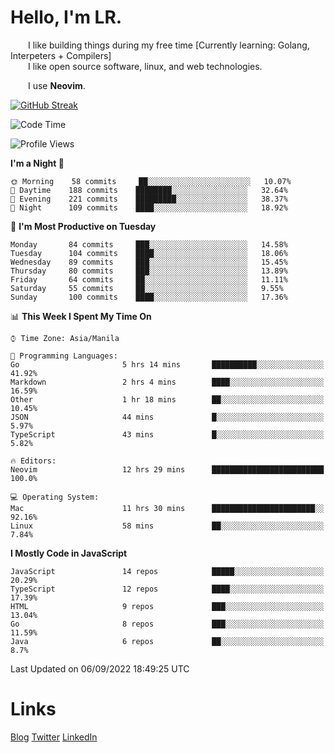 # Hello, I'm LR. 

  I like building things during my free time [Currently learning: Golang, Interpeters + Compilers]  
  I like open source software, linux, and web technologies.
    
  I use **Neovim**.  
  
[![GitHub Streak](https://github-readme-streak-stats.herokuapp.com?user=laureanray&theme=ayu-light&hide_border=true)](https://git.io/streak-stats)

<!--START_SECTION:waka-->
![Code Time](http://img.shields.io/badge/Code%20Time-138%20hrs%2030%20mins-blue)

![Profile Views](http://img.shields.io/badge/Profile%20Views-37-blue)

**I'm a Night 🦉** 

```text
🌞 Morning    58 commits     ██░░░░░░░░░░░░░░░░░░░░░░░   10.07% 
🌆 Daytime    188 commits    ████████░░░░░░░░░░░░░░░░░   32.64% 
🌃 Evening    221 commits    █████████░░░░░░░░░░░░░░░░   38.37% 
🌙 Night      109 commits    ████░░░░░░░░░░░░░░░░░░░░░   18.92%

```
📅 **I'm Most Productive on Tuesday** 

```text
Monday       84 commits     ███░░░░░░░░░░░░░░░░░░░░░░   14.58% 
Tuesday      104 commits    ████░░░░░░░░░░░░░░░░░░░░░   18.06% 
Wednesday    89 commits     ███░░░░░░░░░░░░░░░░░░░░░░   15.45% 
Thursday     80 commits     ███░░░░░░░░░░░░░░░░░░░░░░   13.89% 
Friday       64 commits     ██░░░░░░░░░░░░░░░░░░░░░░░   11.11% 
Saturday     55 commits     ██░░░░░░░░░░░░░░░░░░░░░░░   9.55% 
Sunday       100 commits    ████░░░░░░░░░░░░░░░░░░░░░   17.36%

```


📊 **This Week I Spent My Time On** 

```text
⌚︎ Time Zone: Asia/Manila

💬 Programming Languages: 
Go                       5 hrs 14 mins       ██████████░░░░░░░░░░░░░░░   41.92% 
Markdown                 2 hrs 4 mins        ████░░░░░░░░░░░░░░░░░░░░░   16.59% 
Other                    1 hr 18 mins        ██░░░░░░░░░░░░░░░░░░░░░░░   10.45% 
JSON                     44 mins             █░░░░░░░░░░░░░░░░░░░░░░░░   5.97% 
TypeScript               43 mins             █░░░░░░░░░░░░░░░░░░░░░░░░   5.82%

🔥 Editors: 
Neovim                   12 hrs 29 mins      █████████████████████████   100.0%

💻 Operating System: 
Mac                      11 hrs 30 mins      ███████████████████████░░   92.16% 
Linux                    58 mins             ██░░░░░░░░░░░░░░░░░░░░░░░   7.84%

```

**I Mostly Code in JavaScript** 

```text
JavaScript               14 repos            █████░░░░░░░░░░░░░░░░░░░░   20.29% 
TypeScript               12 repos            ████░░░░░░░░░░░░░░░░░░░░░   17.39% 
HTML                     9 repos             ███░░░░░░░░░░░░░░░░░░░░░░   13.04% 
Go                       8 repos             ███░░░░░░░░░░░░░░░░░░░░░░   11.59% 
Java                     6 repos             ██░░░░░░░░░░░░░░░░░░░░░░░   8.7%

```



 Last Updated on 06/09/2022 18:49:25 UTC
<!--END_SECTION:waka-->

# Links
[Blog](https://lr.hashnode.dev)
[Twitter](https://twitter.com/laureanray)
[LinkedIn](https://linkedin.com/in/laureanray)
